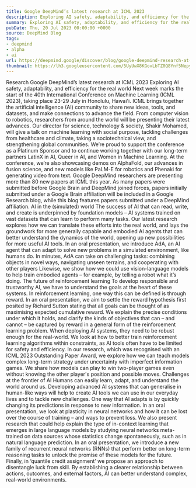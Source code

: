 ```yaml
---
title: Google DeepMind’s latest research at ICML 2023
description: Exploring AI safety, adaptability, and efficiency for the real world
summary: Exploring AI safety, adaptability, and efficiency for the real world
pubDate: Thu, 20 Jul 2023 00:00:00 +0000
source: DeepMind Blog
tags:
- deepmind
- alpha
- ai
url: https://deepmind.google/discover/blog/google-deepmind-research-at-icml-2023/
thumbnail: https://lh3.googleusercontent.com/5UyUwX8KGovLbTZ0Q8Ynf5Nepy-1zyFaVIIwB7ty0Cp1F5wrKrv24aOT91PDo1vpH3T4P0cwtUn1WxxvtU5vqd4J7cBwEK6UsvnTMNL_qramtFbsX28=w528-h297-n-nu-rw
---
```


Research
Google DeepMind’s latest research at ICML 2023
Exploring AI safety, adaptability, and efficiency for the real world
Next week marks the start of the 40th International Conference on Machine Learning (ICML 2023), taking place 23-29 July in Honolulu, Hawai'i.
ICML brings together the artificial intelligence (AI) community to share new ideas, tools, and datasets, and make connections to advance the field. From computer vision to robotics, researchers from around the world will be presenting their latest advances.
Our director for science, technology & society, Shakir Mohamed, will give a talk on machine learning with social purpose, tackling challenges from healthcare and climate, taking a sociotechnical view, and strengthening global communities.
We’re proud to support the conference as a Platinum Sponsor and to continue working together with our long-term partners LatinX in AI, Queer in AI, and Women in Machine Learning.
At the conference, we’re also showcasing demos on AlphaFold, our advances in fusion science, and new models like PaLM-E for robotics and Phenaki for generating video from text.
Google DeepMind researchers are presenting more than 80 new papers at ICML this year. As many papers were submitted before Google Brain and DeepMind joined forces, papers initially submitted under a Google Brain affiliation will be included in a Google Research blog, while this blog features papers submitted under a DeepMind affiliation.
AI in the (simulated) world
The success of AI that can read, write, and create is underpinned by foundation models – AI systems trained on vast datasets that can learn to perform many tasks. Our latest research explores how we can translate these efforts into the real world, and lays the groundwork for more generally capable and embodied AI agents that can better understand the dynamics of the world, opening up new possibilities for more useful AI tools.
In an oral presentation, we introduce AdA, an AI agent that can adapt to solve new problems in a simulated environment, like humans do. In minutes, AdA can take on challenging tasks: combining objects in novel ways, navigating unseen terrains, and cooperating with other players
Likewise, we show how we could use vision-language models to help train embodied agents – for example, by telling a robot what it’s doing.
The future of reinforcement learning
To develop responsible and trustworthy AI, we have to understand the goals at the heart of these systems. In reinforcement learning, one way this can be defined is through reward.
In an oral presentation, we aim to settle the reward hypothesis first posited by Richard Sutton stating that all goals can be thought of as maximising expected cumulative reward. We explain the precise conditions under which it holds, and clarify the kinds of objectives that can – and cannot – be captured by reward in a general form of the reinforcement learning problem.
When deploying AI systems, they need to be robust enough for the real-world. We look at how to better train reinforcement learning algorithms within constraints, as AI tools often have to be limited for safety and efficiency.
In our research, which was recognised with an ICML 2023 Outstanding Paper Award, we explore how we can teach models complex long-term strategy under uncertainty with imperfect information games. We share how models can play to win two-player games even without knowing the other player's position and possible moves.
Challenges at the frontier of AI
Humans can easily learn, adapt, and understand the world around us. Developing advanced AI systems that can generalise in human-like ways will help to create AI tools we can use in our everyday lives and to tackle new challenges.
One way that AI adapts is by quickly changing its predictions in response to new information. In an oral presentation, we look at plasticity in neural networks and how it can be lost over the course of training – and ways to prevent loss.
We also present research that could help explain the type of in-context learning that emerges in large language models by studying neural networks meta-trained on data sources whose statistics change spontaneously, such as in natural language prediction.
In an oral presentation, we introduce a new family of recurrent neural networks (RNNs) that perform better on long-term reasoning tasks to unlock the promise of these models for the future.
Finally, in ‘quantile credit assignment’ we propose an approach to disentangle luck from skill. By establishing a clearer relationship between actions, outcomes, and external factors, AI can better understand complex, real-world environments.